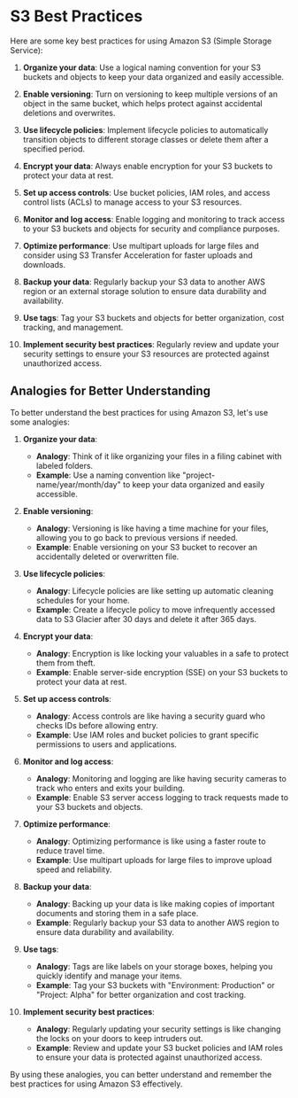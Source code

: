 # S3 Best Practices

Here are some key best practices for using Amazon S3 (Simple Storage Service):

1. **Organize your data**: Use a logical naming convention for your S3 buckets and objects to keep your data organized and easily accessible.

2. **Enable versioning**: Turn on versioning to keep multiple versions of an object in the same bucket, which helps protect against accidental deletions and overwrites.

3. **Use lifecycle policies**: Implement lifecycle policies to automatically transition objects to different storage classes or delete them after a specified period.

4. **Encrypt your data**: Always enable encryption for your S3 buckets to protect your data at rest.

5. **Set up access controls**: Use bucket policies, IAM roles, and access control lists (ACLs) to manage access to your S3 resources.

6. **Monitor and log access**: Enable logging and monitoring to track access to your S3 buckets and objects for security and compliance purposes.

7. **Optimize performance**: Use multipart uploads for large files and consider using S3 Transfer Acceleration for faster uploads and downloads.

8. **Backup your data**: Regularly backup your S3 data to another AWS region or an external storage solution to ensure data durability and availability.

9. **Use tags**: Tag your S3 buckets and objects for better organization, cost tracking, and management.

10. **Implement security best practices**: Regularly review and update your security settings to ensure your S3 resources are protected against unauthorized access.

## Analogies for Better Understanding

To better understand the best practices for using Amazon S3, let's use some analogies:

1. **Organize your data**:
   - **Analogy**: Think of it like organizing your files in a filing cabinet with labeled folders.
   - **Example**: Use a naming convention like "project-name/year/month/day" to keep your data organized and easily accessible.

2. **Enable versioning**:
   - **Analogy**: Versioning is like having a time machine for your files, allowing you to go back to previous versions if needed.
   - **Example**: Enable versioning on your S3 bucket to recover an accidentally deleted or overwritten file.

3. **Use lifecycle policies**:
   - **Analogy**: Lifecycle policies are like setting up automatic cleaning schedules for your home.
   - **Example**: Create a lifecycle policy to move infrequently accessed data to S3 Glacier after 30 days and delete it after 365 days.

4. **Encrypt your data**:
   - **Analogy**: Encryption is like locking your valuables in a safe to protect them from theft.
   - **Example**: Enable server-side encryption (SSE) on your S3 buckets to protect your data at rest.

5. **Set up access controls**:
   - **Analogy**: Access controls are like having a security guard who checks IDs before allowing entry.
   - **Example**: Use IAM roles and bucket policies to grant specific permissions to users and applications.

6. **Monitor and log access**:
   - **Analogy**: Monitoring and logging are like having security cameras to track who enters and exits your building.
   - **Example**: Enable S3 server access logging to track requests made to your S3 buckets and objects.

7. **Optimize performance**:
   - **Analogy**: Optimizing performance is like using a faster route to reduce travel time.
   - **Example**: Use multipart uploads for large files to improve upload speed and reliability.

8. **Backup your data**:
   - **Analogy**: Backing up your data is like making copies of important documents and storing them in a safe place.
   - **Example**: Regularly backup your S3 data to another AWS region to ensure data durability and availability.

9. **Use tags**:
   - **Analogy**: Tags are like labels on your storage boxes, helping you quickly identify and manage your items.
   - **Example**: Tag your S3 buckets with "Environment: Production" or "Project: Alpha" for better organization and cost tracking.

10. **Implement security best practices**:
    - **Analogy**: Regularly updating your security settings is like changing the locks on your doors to keep intruders out.
    - **Example**: Review and update your S3 bucket policies and IAM roles to ensure your data is protected against unauthorized access.

By using these analogies, you can better understand and remember the best practices for using Amazon S3 effectively.
